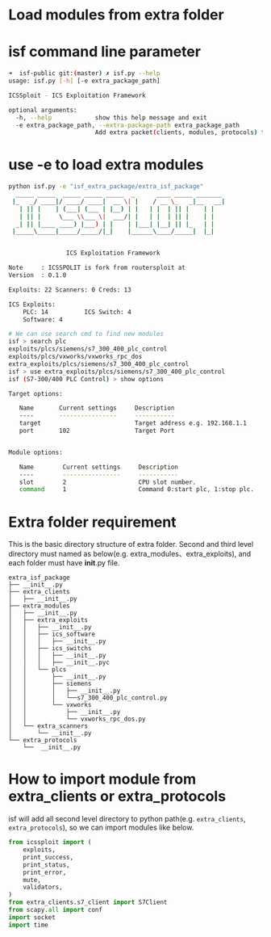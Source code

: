 # Load modules from extra folder

# isf command line parameter
```bash
➜  isf-public git:(master) ✗ isf.py --help
usage: isf.py [-h] [-e extra_package_path]

ICSSploit - ICS Exploitation Framework

optional arguments:
  -h, --help            show this help message and exit
  -e extra_package_path, --extra-package-path extra_package_path
                        Add extra packet(clients, modules, protocols) to isf.
```

# use -e to load extra modules
```bash
python isf.py -e "isf_extra_package/extra_isf_package"
  _____ _____  _____ _____ _____  _      ____ _____ _______
 |_   _/ ____|/ ____/ ____|  __ \| |    / __ \_   _|__   __|
   | || |    | (___| (___ | |__) | |   | |  | || |    | |
   | || |     \___ \\___ \|  ___/| |   | |  | || |    | |
  _| || |____ ____) |___) | |    | |___| |__| || |_   | |
 |_____\_____|_____/_____/|_|    |______\____/_____|  |_|


				ICS Exploitation Framework

Note     : ICSSPOLIT is fork from routersploit at
Version  : 0.1.0

Exploits: 22 Scanners: 0 Creds: 13

ICS Exploits:
    PLC: 14          ICS Switch: 4
    Software: 4

# We can use search cmd to find new modules
isf > search plc
exploits/plcs/siemens/s7_300_400_plc_control
exploits/plcs/vxworks/vxworks_rpc_dos
extra_exploits/plcs/siemens/s7_300_400_plc_control
isf > use extra_exploits/plcs/siemens/s7_300_400_plc_control
isf (S7-300/400 PLC Control) > show options

Target options:

   Name       Current settings     Description
   ----       ----------------     -----------
   target                          Target address e.g. 192.168.1.1
   port       102                  Target Port


Module options:

   Name        Current settings     Description
   ----        ----------------     -----------
   slot        2                    CPU slot number.
   command     1                    Command 0:start plc, 1:stop plc.
```

# Extra folder requirement
This is the basic directory structure of extra folder.
Second and third level directory must named as below(e.g. extra_modules、extra_exploits), and each folder must have __init__.py file.

    extra_isf_package
    ├── __init__.py
    ├── extra_clients
    │   ├── __init__.py
    ├── extra_modules
    │   ├── __init__.py
    │   ├── extra_exploits
    │   │   ├── __init__.py
    │   │   ├── ics_software
    │   │   │   ├── __init__.py
    │   │   ├── ics_switchs
    │   │   │   ├── __init__.py
    │   │   │   ├── __init__.pyc
    │   │   └── plcs
    │   │       ├── __init__.py
    │   │       ├── siemens
    │   │       │   ├── __init__.py
    │   │       │   └──s7_300_400_plc_control.py
    │   │       └── vxworks
    │   │           ├── __init__.py
    │   │           └── vxworks_rpc_dos.py
    │   └── extra_scanners
    │       └── __init__.py
    └── extra_protocols
        └──  __init__.py

# How to import module from extra_clients or extra_protocols
isf will add all second level directory to python path(e.g. `extra_clients`, `extra_protocols`),
so we can import modules like below.
```python
from icssploit import (
    exploits,
    print_success,
    print_status,
    print_error,
    mute,
    validators,
)
from extra_clients.s7_client import S7Client
from scapy.all import conf
import socket
import time

```